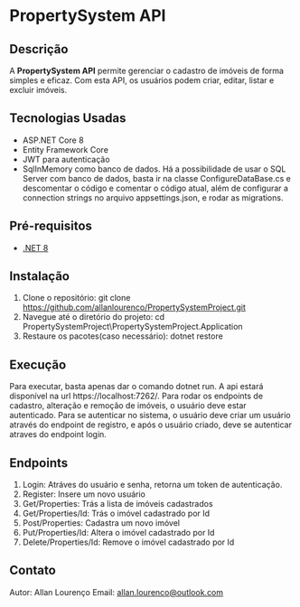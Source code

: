 # PropertySystem API

## Descrição
A **PropertySystem API** permite gerenciar o cadastro de imóveis de forma simples e eficaz. Com esta API, os usuários podem criar, editar, listar e excluir imóveis.

## Tecnologias Usadas
- ASP.NET Core 8
- Entity Framework Core
- JWT para autenticação
- SqlInMemory como banco de dados. Há a possibilidade de usar o SQL Server com banco de dados, basta ir na classe ConfigureDataBase.cs e descomentar o código e comentar o código atual, além de configurar a connection strings no arquivo appsettings.json, e rodar as migrations.

## Pré-requisitos
- [.NET 8](https://dotnet.microsoft.com/download/dotnet/8.0)

## Instalação
1. Clone o repositório:
   git clone https://github.com/allanlourenco/PropertySystemProject.git
2. Navegue até o diretório do projeto:
   cd PropertySystemProject\PropertySystemProject.Application
3. Restaure os pacotes(caso necessário):
   dotnet restore

## Execução
Para executar, basta apenas dar o comando dotnet run.
A api estará disponível na url https://localhost:7262/.
Para rodar os endpoints de cadastro, alteração e remoção de imóveis, o usuário deve estar autenticado.
Para se autenticar no sistema, o usuário deve criar um usuário através do endpoint de registro, e após o usuário criado, deve se autenticar atraves do endpoint login.

## Endpoints
1. Login: Atráves do usuário e senha, retorna um token de autenticação.
2. Register: Insere um novo usuário
3. Get/Properties: Trás a lista de imóveis cadastrados
4. Get/Properties/Id: Trás o imóvel cadastrado por Id
5. Post/Properties: Cadastra um novo imóvel
6. Put/Properties/Id: Altera o imóvel cadastrado por Id
7. Delete/Properties/Id: Remove o imóvel cadastrado por Id 

## Contato
Autor: Allan Lourenço
Email: allan.lourenco@outlook.com
